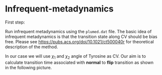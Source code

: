 # Infrequent-metadynamics

First step:

Run infrequent metadynamics using the `plumed.dat` file. The basic idea of infrequent metadynamics is that the transition state along CV should be bias free. Please see https://pubs.acs.org/doi/10.1021/ct500040r for theoretical description of the method.

In our case we will use $\chi_1$ and $\chi_2$ angle of Tyrosine as CV. Our aim is to calculate transition time associated with **normal** to **flip** transition as shown in the following picture.


